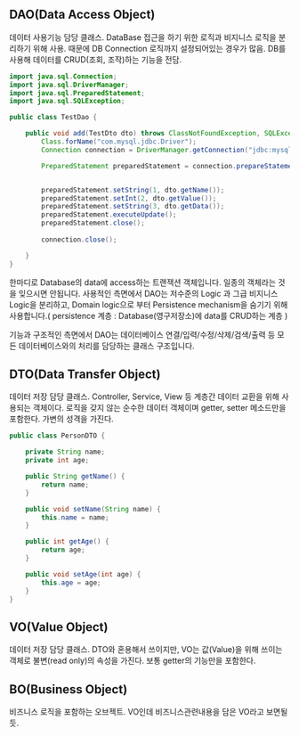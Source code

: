 ## DAO(Data Access Object)
데이터 사용기능 담당 클래스. DataBase 접근을 하기 위한 로직과 비지니스 로직을 분리하기 위해 사용. 때문에 DB Connection 로직까지 설정되어있는 경우가 많음. DB를 사용해 데이터를 CRUD(조회, 조작)하는 기능을 전담.

```java
import java.sql.Connection;
import java.sql.DriverManager;
import java.sql.PreparedStatement;
import java.sql.SQLException;

public class TestDao {

    public void add(TestDto dto) throws ClassNotFoundException, SQLException {
        Class.forName("com.mysql.jdbc.Driver");
        Connection connection = DriverManager.getConnection("jdbc:mysql://localhost/test", "root", "root");

        PreparedStatement preparedStatement = connection.prepareStatement("insert into users(id,name,password) value(?,?,?)");


        preparedStatement.setString(1, dto.getName());
        preparedStatement.setInt(2, dto.getValue());
        preparedStatement.setString(3, dto.getData());
        preparedStatement.executeUpdate();
        preparedStatement.close();
        
        connection.close();

    }
}
```

한마디로 Database의 data에 access하는 트랜잭션 객체입니다. 일종의 객체라는 것을 잊으시면 안됩니다. 사용적인 측면에서 DAO는 저수준의 Logic 과 그급 비지니스 Logic을 분리하고, Domain logic으로 부터 Persistence mechanism을 숨기기 위해 사용합니다.( persistence 계층 : Database(영구저장소)에 data를 CRUD하는 계층 )

기능과 구조적인 측면에서 DAO는 데이터베이스 연결/입력/수정/삭제/검색/출력 등 모든 데이터베이스와의 처리를 담당하는 클래스 구조입니다.

## DTO(Data Transfer Object)
데이터 저장 담당 클래스. Controller, Service, View 등 계층간 데이터 교환을 위해 사용되는 객체이다. 로직을 갖지 않는 순수한 데이터 객체이며 getter, setter 메소드만을 포함한다. 가변의 성격을 가진다.

```java
public class PersonDTO {

    private String name;
    private int age;

    public String getName() {
        return name;
    }

    public void setName(String name) {
        this.name = name;
    }

    public int getAge() {
        return age;
    }

    public void setAge(int age) {
        this.age = age;
    }
}
```

## VO(Value Object)
데이터 저장 담당 클래스. DTO와 혼용해서 쓰이지만, VO는 값(Value)을 위해 쓰이는 객체로 불변(read only)의 속성을 가진다. 보통 getter의 기능만을 포함한다.

## BO(Business Object)
비즈니스 로직을 포함하는 오브젝트. VO인데 비즈니스관련내용을 담은 VO라고 보면될듯.  
